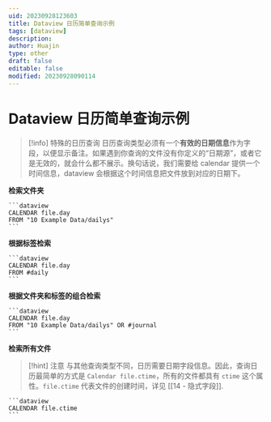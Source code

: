 ```yaml
---
uid: 20230928123603
title: Dataview 日历简单查询示例
tags: [dataview]
description: 
author: Huajin
type: other
draft: false
editable: false
modified: 20230928090114
---
```


# Dataview 日历简单查询示例

> [!info] 特殊的日历查询
> 日历查询类型必须有一个**有效的日期信息**作为字段，以便显示备注。如果遇到你查询的文件没有你定义的“日期源”，或者它是无效的，就会什么都不展示。换句话说，我们需要给 calendar 提供一个时间信息，dataview 会根据这个时间信息把文件放到对应的日期下。

**检索文件夹**

`````示例代码
```dataview
CALENDAR file.day
FROM "10 Example Data/dailys"
```
`````

**根据标签检索**

`````示例代码
```dataview
CALENDAR file.day
FROM #daily 
```
`````

**根据文件夹和标签的组合检索**

`````示例代码
```dataview
CALENDAR file.day
FROM "10 Example Data/dailys" OR #journal 
```
`````

**检索所有文件**

> [!hint] 注意
> 与其他查询类型不同，日历需要日期字段信息。因此，查询日历最简单的方式是 `Calendar file.ctime`，所有的文件都具有 `ctime` 这个属性。`file.ctime` 代表文件的创建时间，详见 [[14 - 隐式字段]].

`````示例代码
```dataview
CALENDAR file.ctime 
```
`````